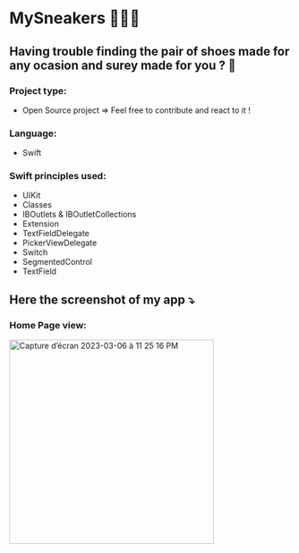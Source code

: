 #  MySneakers 👟👠👞

## Having trouble finding the pair of shoes made for any ocasion and surey made for you ? 🤔

### Project type:
- Open Source project => Feel free to contribute and react to it !

### Language:
- Swift

### Swift principles used:
- UIKit
- Classes
- IBOutlets & IBOutletCollections
- Extension
- TextFieldDelegate
- PickerViewDelegate
- Switch
- SegmentedControl
- TextField


## Here the screenshot of my app ⤵️

### Home Page view:

<img width="365" alt="Capture d’écran 2023-03-06 à 11 25 16 PM" src="https://user-images.githubusercontent.com/61510923/223258426-61fd1bfa-5fe0-4eec-afe3-707f8e1a2ab9.png">
